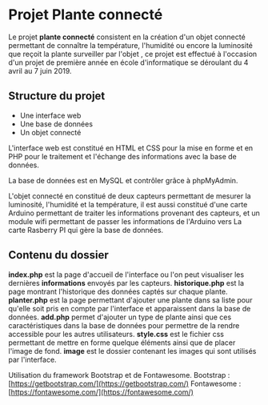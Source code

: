 ﻿# Projet Plante connecté
Le projet  **plante connecté**  consistent en la création d'un objet connecté permettant de connaître la température, l'humidité ou encore la luminosité que reçoit la plante surveiller par l'objet , ce projet est effectué à l'occasion d'un projet de première année en école d'informatique se déroulant du 4 avril au 7 juin 2019.

## Structure du projet
- Une interface web 
- Une base de données
- Un objet connecté 

L'interface web est constitué en HTML et CSS pour la mise en forme et en PHP pour le traitement et l'échange des informations avec la base de données.

La base de données est en MySQL et contrôler grâce à phpMyAdmin.

L'objet connecté en constitué de deux capteurs permettant de mesurer la luminosité, l'humidité et la température, il est aussi constitué d'une carte Arduino permettant de traiter les informations provenant des capteurs, et un module wifi permettant de passer les informations de l'Arduino vers La carte Rasberry PI qui gère la base de données.

## Contenu du dossier
**index.php** est la page d'accueil de l'interface ou l'on peut visualiser les dernières **informations** envoyés par les capteurs.
**historique.php** est la page montrant l'historique des données captés sur chaque plante.
**planter.php** est la page permettant d'ajouter une plante dans sa liste pour qu'elle soit pris en compte par l'interface et apparaissent dans la base de données.
**add.php** permet d'ajouter un type de plante ainsi que ces caractéristiques dans la base de données pour permettre de la rendre accessible pour les autres utilisateurs.
**style.css** est le fichier css permettant de mettre en forme quelque éléments ainsi que de placer l'image de fond.
**image** est le dossier contenant les images qui sont utilisés par l'interface.

Utilisation du framework Bootstrap et de Fontawesome.
Bootstrap : [https://getbootstrap.com/](https://getbootstrap.com/)
Fontawesome : [https://fontawesome.com/](https://fontawesome.com/)
